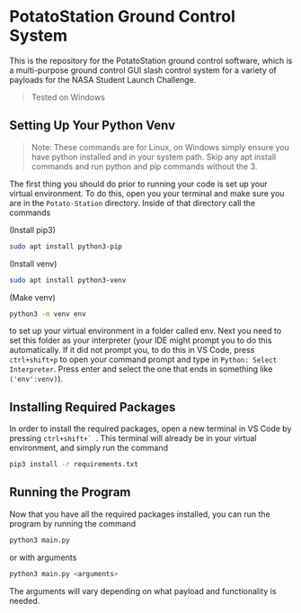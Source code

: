 # PotatoStation Ground Control System

This is the repository for the PotatoStation ground control software, which is a multi-purpose
ground control GUI slash control system for a variety of payloads for the NASA Student Launch Challenge.

> Tested on Windows

## Setting Up Your Python Venv

> Note: These commands are for Linux, on Windows simply ensure you have python installed and in your system path. 
> Skip any apt install commands and run python and pip commands without the 3.

The first thing you should do prior to running your code is set up your virtual environment. To do this, open you your terminal and make sure you are in the `Potato-Station` directory. Inside of that directory call the commands

(Install pip3)
```bash
sudo apt install python3-pip
```

(Install venv)
```bash
sudo apt install python3-venv
```

(Make venv)
```bash
python3 -m venv env
```

to set up your virtual environment in a folder called env. Next you need to set this folder as your interpreter (your IDE might prompt you to do this automatically. If it did not prompt you, to do this in VS Code, press `ctrl+shift+p` to open your command prompt and type in `Python: Select Interpreter`. Press enter and select the one that ends in something like `('env':venv)`).

## Installing Required Packages

In order to install the required packages, open a new terminal in VS Code by pressing ```ctrl+shift+` ```. This terminal will already be in your virtual environment, and simply run the command

```bash
pip3 install -r requirements.txt
```

## Running the Program

Now that you have all the required packages installed, you can run the program by running the command

```bash
python3 main.py
```

or with arguments

```bash
python3 main.py <arguments>
```

The arguments will vary depending on what payload and functionality is needed.